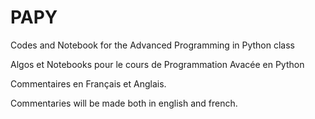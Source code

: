 # PAPY
Codes and Notebook for the Advanced Programming in Python class

Algos et Notebooks pour le cours de Programmation Avacée en Python

Commentaires en Français et Anglais.

Commentaries will be made both in english and french.

